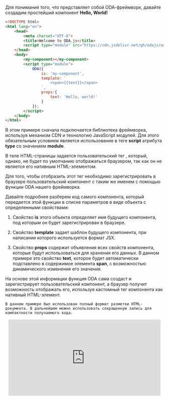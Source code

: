 Для понимания того, что представляет собой ODA-фреймворк, давайте создадим простейший компонент **Hello, World!**

```html run_edit
<!DOCTYPE html>
<html lang="en">
    <head>
        <meta charset="UTF-8">
        <title>Welcome to ODA.js</title>
        <script type="module" src="https://cdn.jsdelivr.net/gh/odajs/oda/oda.js"></script>
    </head>
    <body>
        <my-component></my-component>
        <script type="module">
            ODA({
                is: 'my-component',
                template: `
                    <span>{{text}}</span>
                `,
                props:{
                    text: 'Hello, world!'
                }
            });
        </script>
    </body>
</html>
```

В этом примере сначала подключается библиотека фреймворка, используя механизм CDN и технологию JavaScript модулей. Для этого обязательным условием является использование в теге **script** атрибута **type** со значением **module**.

В теле HTML-страницы задается пользовательский тег <my-component>, который, однако, не будет по умолчанию отображаться браузером, так как он не является его нативным HTML-элементом.

Для того, чтобы отобразить этот тег необходимо зарегистрировать в браузере пользовательский компонент с таким же именем с помощью функции ODA нашего фреймворка.

Давайте подробнее разберем код самого компонента, который передается этой функции в списке параметров в виде объекта с определенными свойствами:

1. Свойство **is** этого объекта определяет имя будущего компонента, под которым он будет зарегистрирован в браузере.

1. Свойство **template** задает шаблон будущего компонента, при написании которого используется формат JSX.

1. Свойство **props** содержит объявления всех свойств компонента, которые будут использоваться для хранения его данных. В данном примере это свойство **text**, которое будет автоматически подставлено в содержимое элемента **span**, с возможностью динамического изменения его значения.

На основе этой информации функция ODA сама создаст и зарегистрирует пользовательский компонент, а браузер получит возможность отображать его, используя кастомный тег компонента как нативный HTML-элемент.

```info_md
В данном примере был использован полный формат разметки HTML-документа. В дальнейшем можно использовать сокращенную запись для компактности получаемого кода.
```

<div style="position:relative;padding-bottom:48%; margin:10px">
    <iframe src="https://www.youtube.com/embed/GpyzBM5bKQ8?start=0" frameborder="0" allow="accelerometer; autoplay; encrypted-media; gyroscope; picture-in-picture" allowfullscreen
    style="position:absolute;width:100%;height:100%;"></iframe>
</div>
